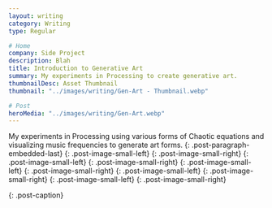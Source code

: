 ```yaml
---
layout: writing
category: Writing
type: Regular

# Home
company: Side Project
description: Blah
title: Introduction to Generative Art
summary: My experiments in Processing to create generative art.
thumbnailDesc: Asset Thumbnail
thumbnail: "../images/writing/Gen-Art - Thumbnail.webp"

# Post
heroMedia: "../images/writing/Gen-Art.webp"
---
```


My experiments in Processing using various forms of Chaotic equations and visualizing music frequencies to generate art forms.
{: .post-paragraph-embedded-last}
<img data-src="../images/writing/gen-art/gen-art-1.webp" class="lazyload">{: .post-image-small-left}
<img data-src="../images/writing/gen-art/gen-art-2.webp" class="lazyload">{: .post-image-small-right}
<img data-src="../images/writing/gen-art/gen-art-3.webp" class="lazyload">{: .post-image-small-left}
<img data-src="../images/writing/gen-art/gen-art-4.webp" class="lazyload">{: .post-image-small-right}
<img data-src="../images/writing/gen-art/gen-art-5.webp" class="lazyload">{: .post-image-small-left}
<img data-src="../images/writing/gen-art/gen-art-6.webp" class="lazyload">{: .post-image-small-right}
<img data-src="../images/writing/gen-art/gen-art-7.webp" class="lazyload">{: .post-image-small-left}
<img data-src="../images/writing/gen-art/gen-art-8.webp" class="lazyload">{: .post-image-small-right}
<img data-src="../images/writing/gen-art/gen-art-9.webp" class="lazyload">{: .post-image-small-left}
<img data-src="../images/writing/gen-art/gen-art-10.webp" class="lazyload">{: .post-image-small-right}

{: .post-caption}


